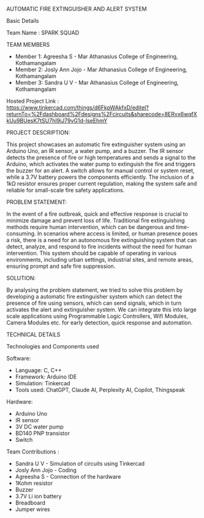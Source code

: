 AUTOMATIC FIRE EXTINGUISHER AND ALERT SYSTEM 

Basic Details

Team Name : SPARK SQUAD

TEAM MEMBERS

* Member 1: Agreesha S - Mar Athanasius College of Engineering, Kothamangalam
* Member 2: Josly Ann Jojo - Mar Athanasius College of Engineering, Kothamangalam
* Member 3: Sandra U V - Mar Athanasius College of Engineering, Kothamangalam

Hosted Project Link : https://www.tinkercad.com/things/d6FkpWAkfxD/editel?returnTo=%2Fdashboard%2Fdesigns%2Fcircuits&sharecode=8ERvx6wqfXkUu9BUesK7tSU7hI9iJ79vG1d-lseEhmY

PROJECT DESCRIPTION:

This project showcases an automatic fire extinguisher system using an Arduino Uno, an IR sensor, a water pump, and a buzzer. The IR sensor detects the presence of fire or high temperatures and sends a signal to the Arduino, which activates the water pump to extinguish the fire and triggers the buzzer for an alert. A switch allows for manual control or system reset, while a 3.7V battery powers the components efficiently. The inclusion of a 1kΩ resistor ensures proper current regulation, making the system safe and reliable for small-scale fire safety applications.

PROBLEM STATEMENT:

In the event of a fire outbreak, quick and effective response is crucial to minimize damage and prevent loss of life. Traditional fire extinguishing methods require human intervention, which can be dangerous and time-consuming. In scenarios where access is limited, or human presence poses a risk, there is a need for an autonomous fire extinguishing system that can detect, analyze, and respond to fire incidents without the need for human intervention. This system should be capable of operating in various environments, including urban settings, industrial sites, and remote areas, ensuring prompt and safe fire suppression.

SOLUTION:

By analysing the problem statement, we tried to solve this problem by developing a automatic fire extinguisher system which can detect the presence of fire using sensors, which can send signals, which in turn activates the alert and extinguisher system. We can integrate this into large scale applications using Programmable Logic Controllers, Wifi Modules, Camera Modules etc. for early detection, quick response and automation.

TECHNICAL DETAILS

Technologies and Components used

Software:

* Language: C, C++
* Framework: Arduino IDE
* Simulation: Tinkercad
* Tools used: ChatGPT, Claude AI, Perplexity AI, Copilot, Thingspeak
  
Hardware:

* Arduino Uno
* IR sensor
* 3V DC water pump
* BD140 PNP transistor
* Switch

Team Contributions :

* Sandra U V - Simulation of circuits using Tinkercad
* Josly Ann Jojo - Coding
* Agreesha S - Connection of the hardware
* 1Kohm resistor
* Buzzer
* 3.7V Li ion battery
* Breadboard
* Jumper wires

